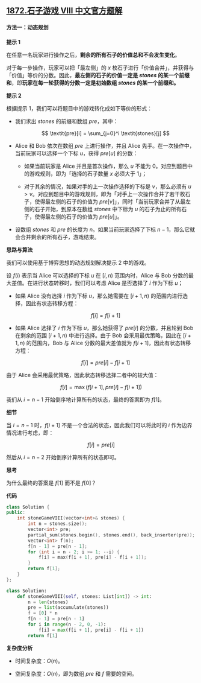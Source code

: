 ## [1872.石子游戏 VIII 中文官方题解](https://leetcode.cn/problems/stone-game-viii/solutions/100000/shi-zi-you-xi-viii-by-leetcode-solution-e8dx)
#### 方法一：动态规划

**提示 $1$**

在任意一名玩家进行操作之后，**剩余的所有石子的价值总和不会发生变化**。

对于每一步操作，玩家可以把「最左侧」的 $x$ 枚石子进行「价值合并」，并获得与「价值」等价的分数。因此，**最左侧的石子的价值一定是 $\textit{stones}$ 的某一个前缀和**，即**玩家在每一轮获得的分数一定是初始数组 $\textit{stones}$ 的某一个前缀和。**

**提示 $2$**

根据提示 $1$，我们可以将题目中的游戏转化成如下等价的形式：

- 我们求出 $\textit{stones}$ 的前缀和数组 $\textit{pre}$，其中：

    $$
    \textit{pre}[i] = \sum_{j=0}^i \textit{stones}[j]
    $$

- $\text{Alice}$ 和 $\text{Bob}$ 依次在数组 $\textit{pre}$ 上进行操作，并且 $\text{Alice}$ 先手。在一次操作中，当前玩家可以选择一个下标 $u$，获得 $\textit{pre}[u]$ 的分数：

    - 如果当前玩家是 $\text{Alice}$ 并且是首次操作，那么 $u$ 不能为 $0$。对应到题目中的游戏规则，即为「选择的石子数量 $x$ 必须大于 $1$」；

    - 对于其余的情况，如果对手的上一次操作选择的下标是 $v$，那么必须有 $u > v$。对应到题目中的游戏规则，即为「对手上一次操作合并了若干枚石子，使得最左侧的石子的价值为 $\textit{pre}[v]$」，同时「当前玩家合并了从最左侧的石子开始，到原本在数组 $\textit{stones}$ 中下标为 $u$ 的石子为止的所有石子，使得最左侧的石子的价值为 $\textit{pre}[u]$」。

- 设数组 $\textit{stones}$ 和 $\textit{pre}$ 的长度为 $n$。如果当前玩家选择了下标 $n-1$，那么它就会合并剩余的所有石子，游戏结束。

**思路与算法**

我们可以使用基于博弈思想的动态规划解决提示 $2$ 中的游戏。

设 $f(i)$ 表示当 $\text{Alice}$ 可以选择的下标 $u$ 在 $[i, n)$ 范围内时，$\text{Alice}$ 与 $\text{Bob}$ 分数的最大差值。在进行状态转移时，我们可以考虑 $\text{Alice}$ 是否选择了 $i$ 作为下标 $u$；

- 如果 $\text{Alice}$ 没有选择 $i$ 作为下标 $u$，那么她需要在 $[i+1, n)$ 的范围内进行选择，因此有状态转移方程：

    $$
    f[i] = f[i+1]
    $$

- 如果 $\text{Alice}$ 选择了 $i$ 作为下标 $u$，那么她获得了 $\textit{pre}[i]$ 的分数，并且轮到 $\text{Bob}$ 在剩余的范围 $[i+1, n)$ 中进行选择。由于 $\text{Bob}$ 会采用最优策略，因此在 $[i+1, n)$ 的范围内，$\text{Bob}$ 与 $\text{Alice}$ 分数的最大差值就为 $f[i+1]$，因此有状态转移方程：

    $$
    f[i] = \textit{pre}[i] - f[i+1]
    $$

由于 $\text{Alice}$ 会采用最优策略，因此状态转移选择二者中的较大值：

$$
f[i] = \max ( f[i+1], \textit{pre}[i] - f[i+1] )
$$

我们从 $i=n-1$ 开始倒序地计算所有的状态，最终的答案即为 $f[1]$。

**细节**

当 $i=n-1$ 时，$f[i+1]$ 不是一个合法的状态，因此我们可以将此时的 $i$ 作为边界情况进行考虑，即：

$$
f[i] = \textit{pre}[i]
$$

然后从 $i=n-2$ 开始倒序计算所有的状态即可。

**思考**

为什么最终的答案是 $f[1]$ 而不是 $f[0]$？

**代码**

```C++ [sol1-C++]
class Solution {
public:
    int stoneGameVIII(vector<int>& stones) {
        int n = stones.size();
        vector<int> pre;
        partial_sum(stones.begin(), stones.end(), back_inserter(pre));
        vector<int> f(n);
        f[n - 1] = pre[n - 1];
        for (int i = n - 2; i >= 1; --i) {
            f[i] = max(f[i + 1], pre[i] - f[i + 1]);
        }
        return f[1];
    }
};
```

```Python [sol1-Python3]
class Solution:
    def stoneGameVIII(self, stones: List[int]) -> int:
        n = len(stones)
        pre = list(accumulate(stones))
        f = [0] * n
        f[n - 1] = pre[n - 1]
        for i in range(n - 2, 0, -1):
            f[i] = max(f[i + 1], pre[i] - f[i + 1])
        return f[1]

```

**复杂度分析**

- 时间复杂度：$O(n)$。

- 空间复杂度：$O(n)$，即为数组 $\textit{pre}$ 和 $f$ 需要的空间。
